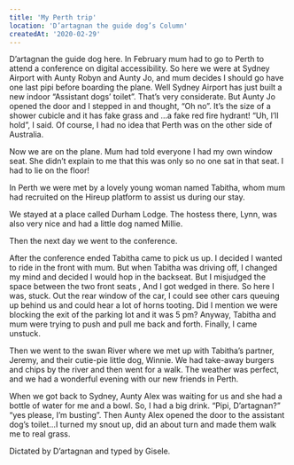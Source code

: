 ```yaml
---
title: 'My Perth trip'
location: 'D’artagnan the guide dog’s Column'
createdAt: '2020-02-29'
---
```

D’artagnan the guide dog here. In February mum had to go to Perth to attend a conference on digital accessibility. So here we were at Sydney Airport with Aunty Robyn and Aunty Jo, and mum decides I should go have one last pipi before boarding the plane. Well Sydney Airport has just built a new indoor “Assistant dogs’ toilet”. That’s very considerate. But Aunty Jo opened the door and I stepped in and thought, “Oh no”. It’s the size of a shower cubicle and it has fake grass and …a fake red fire hydrant! “Uh, I’ll hold”, I said. Of course, I had no idea that Perth was on the other side of Australia.

Now we are on the plane. Mum had told everyone I had my own window seat. She didn’t explain to me that this was only so no one sat in that seat. I had to lie on the floor!

In Perth we were met by a lovely young woman named Tabitha, whom mum had recruited on the Hireup platform to assist us during our stay.

We stayed at a place called Durham Lodge. The hostess there, Lynn, was also very nice and had a little dog named Millie.

Then the next day we went to the conference.

After the conference ended Tabitha came to pick us up. I decided I wanted to ride in the front with mum. But when Tabitha was driving off, I changed my mind and decided I would hop in the backseat. But I misjudged the space between the two front seats , And I got wedged in there. So here I was, stuck. Out the rear window of the car, I could see other cars queuing up behind us and could hear a lot of horns tooting. Did I mention we were blocking the exit of the parking lot and it was 5 pm? Anyway, Tabitha and mum were trying to push and pull me back and forth. Finally, I came unstuck.

Then we went to the swan River where we met up with Tabitha’s partner, Jeremy, and their cutie-pie little dog, Winnie. We had take-away burgers and chips by the river and then went for a walk. The weather was perfect, and we had a wonderful evening with our new friends in Perth.

When we got back to Sydney, Aunty Alex was waiting for us and she had a bottle of water for me and a bowl. So, I had a big drink. “Pipi, D’artagnan?” “yes please, I’m busting”. Then Aunty Alex opened the door to the assistant dog’s toilet…I turned my snout up, did an about turn and made them walk me to real grass.

Dictated by D’artagnan and typed by Gisele.
